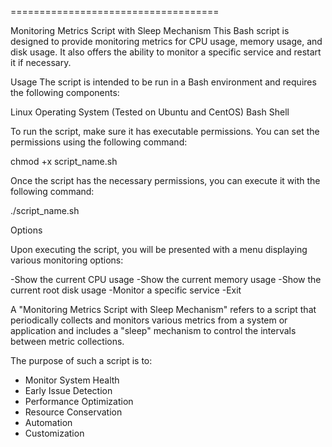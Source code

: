 ====================================

Monitoring Metrics Script with Sleep Mechanism
This Bash script is designed to provide monitoring metrics for CPU usage, memory usage, and disk usage. It also offers the ability to monitor a specific service and restart it if necessary.

Usage
The script is intended to be run in a Bash environment and requires the following components:

Linux Operating System (Tested on Ubuntu and CentOS)
Bash Shell

To run the script, make sure it has executable permissions. You can set the permissions using the following command:

chmod +x script_name.sh

Once the script has the necessary permissions, you can execute it with the following command:

./script_name.sh

Options

Upon executing the script, you will be presented with a menu displaying various monitoring options:

-Show the current CPU usage
-Show the current memory usage
-Show the current root disk usage
-Monitor a specific service
-Exit


A "Monitoring Metrics Script with Sleep Mechanism" refers to a script that periodically collects and monitors various metrics from a system or application and includes a "sleep" mechanism to control the intervals between metric collections. 

The purpose of such a script is to:

- Monitor System Health
- Early Issue Detection
- Performance Optimization
- Resource Conservation
- Automation
- Customization
